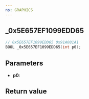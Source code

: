 ```yaml
---
ns: GRAPHICS
---
```

## _0x5E657EF1099EDD65

```c
// 0x5E657EF1099EDD65 0x91A081A1
BOOL _0x5E657EF1099EDD65(int p0);
```


## Parameters
* **p0**: 

## Return value
